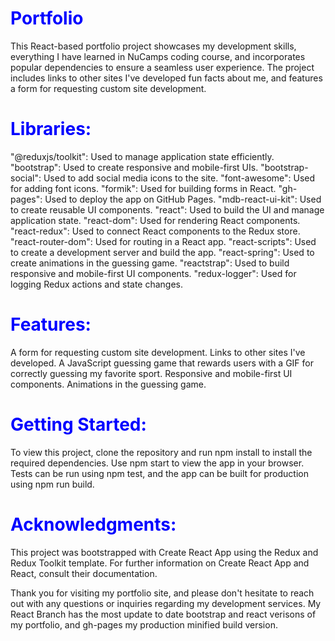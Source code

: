 # <span style="color: blue;"> Portfolio</span>

This React-based portfolio project showcases my development skills, everything I have learned in NuCamps coding course, and incorporates popular dependencies to ensure a seamless user experience. The project includes links to other sites I've developed fun facts about me, and features a form for requesting custom site development.

# <span style="color: blue;"> Libraries:</span>

"@reduxjs/toolkit": Used to manage application state efficiently.
"bootstrap": Used to create responsive and mobile-first UIs.
"bootstrap-social": Used to add social media icons to the site.
"font-awesome": Used for adding font icons.
"formik": Used for building forms in React.
"gh-pages": Used to deploy the app on GitHub Pages.
"mdb-react-ui-kit": Used to create reusable UI components.
"react": Used to build the UI and manage application state.
"react-dom": Used for rendering React components.
"react-redux": Used to connect React components to the Redux store.
"react-router-dom": Used for routing in a React app.
"react-scripts": Used to create a development server and build the app.
"react-spring": Used to create animations in the guessing game.
"reactstrap": Used to build responsive and mobile-first UI components.
"redux-logger": Used for logging Redux actions and state changes.

# <span style="color: blue;"> Features:</span>

A form for requesting custom site development.
Links to other sites I've developed.
A JavaScript guessing game that rewards users with a GIF for correctly guessing my favorite sport.
Responsive and mobile-first UI components.
Animations in the guessing game.

# <span style="color: blue;"> Getting Started:</span>

To view this project, clone the repository and run npm install to install the required dependencies. Use npm start to view the app in your browser. Tests can be run using npm test, and the app can be built for production using npm run build.

# <span style="color: blue;"> Acknowledgments:</span>

This project was bootstrapped with Create React App using the Redux and Redux Toolkit template. For further information on Create React App and React, consult their documentation.

Thank you for visiting my portfolio site, and please don't hesitate to reach out with any questions or inquiries regarding my development services. My React Branch has the most update to date bootstrap and react verisons of my portfolio, and gh-pages my production minified build version.
